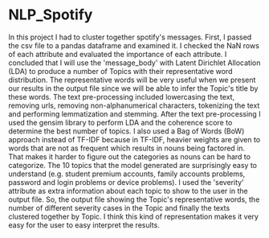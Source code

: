 # NLP_Spotify
In this project I had to cluster together spotify's messages. First, I passed the csv file to a pandas dataframe and examined it. I checked the NaN rows of each attribute and evaluated the importance of each attribute. I concluded that I will use the 'message_body' with Latent Dirichlet Allocation (LDA) to produce a number of Topics with their representative word distribution. The representative words will be very useful when we present our results in the output file since we will be able to infer the Topic's title by these words. The text pre-processing included lowercasing the text, removing urls, removing non-alphanumerical characters, tokenizing the text and performing lemmatization and stemming. After the text pre-processing I used the gensim library to perform LDA and the coherence score to determine the best number of topics. I also used a Bag of Words (BoW) approach instead of TF-IDF because in TF-IDF, heavier weights are given to words that are not as frequent which results in nouns being factored in. That makes it harder to figure out the categories as nouns can be hard to categorize. The 10 topics that the model generated are surprisingly easy to understand (e.g. student premium accounts, family accounts problems, password and login problems or device problems). I used the 'severity' attribute as extra information about each topic to show to the user in the output file. So, the output file showing the Topic's representative words, the number of different severity cases in the Topic and finally the texts clustered together by Topic. I think this kind of representation makes it very easy for the user to easy interpret the results.

